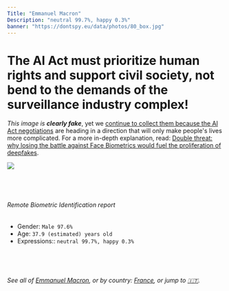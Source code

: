 ```yaml
---
Title: "Emmanuel Macron"
Description: "neutral 99.7%, happy 0.3%"
banner: "https://dontspy.eu/data/photos/80_box.jpg"
---
```


# The AI Act must prioritize human rights and support civil society, not bend to the demands of the surveillance industry complex!

<link rel="stylesheet" type="text/css" href="/css/blog.css" />

<div class="is-fake" >

_This image is **clearly fake**_, yet we [continue to collect them because the AI Act negotiations](/blog/why-deepfake/) are heading in a direction that will only make people's lives more complicated. For a more in-depth explanation, read: [Double threat: why losing the battle against Face Biometrics would fuel the proliferation of deepfakes](/blog/the-dual-threat-how-losing-the-biometric-battle-fuels-deepfake-proliferation/).


</div>

<!-- <img src="https://dontspy.eu/data/photos/54_box.jpg" /> -->
<img src="https://dontspy.eu/data/photos/80_box.jpg" />

## <br>

###### Remote Biometric Identification report

* <span class="label">Gender:</span> `Male 97.6%`
* <span class="label">Age:</span> `37.9 (estimated) years old`
* <span class="label">Expressions::</span> `neutral 99.7%, happy 0.3%`

## <br>

###### See all of [Emmanuel Macron](/policymaker#Emmanuel%20Macron), or by country: [France](/country#France), or jump to [🇮🇹](/x/5).

## <br>
